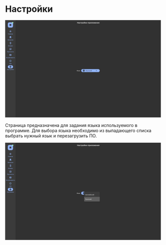 # Настройки

![Общий вид страницы "Надстройки"](/assets/image/program_sheets/ru/sheet10_settings/settings_general_ru.jpg "Общий вид страницы 'Надстройки'")

Страница предназначена для задания языка используемого в программе. Для выбора языка необходимо из выпадающего списка выбрать нужный язык и перезагрузить ПО. 

![Выбор языка](/assets/image/program_sheets/ru/sheet10_settings/settings_choose.jpg "Выбор языка")